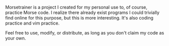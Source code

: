 Morsetrainer is a project I created for my personal use to, of course, practice Morse code. I realize there already exist programs I could trivially find online for this purpose, but this is more interesting. It's also coding practice and vim practice.

Feel free to use, modify, or distribute, as long as you don't claim my code as your own.

